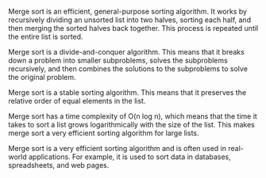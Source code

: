 Merge sort is an efficient, general-purpose sorting algorithm. It works by recursively dividing an unsorted list into two halves, sorting each half, and then merging the sorted halves back together. This process is repeated until the entire list is sorted.

Merge sort is a divide-and-conquer algorithm. This means that it breaks down a problem into smaller subproblems, solves the subproblems recursively, and then combines the solutions to the subproblems to solve the original problem.

Merge sort is a stable sorting algorithm. This means that it preserves the relative order of equal elements in the list.

Merge sort has a time complexity of O(n log n), which means that the time it takes to sort a list grows logarithmically with the size of the list. This makes merge sort a very efficient sorting algorithm for large lists.

Merge sort is a very efficient sorting algorithm and is often used in real-world applications. For example, it is used to sort data in databases, spreadsheets, and web pages.